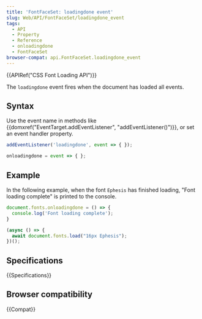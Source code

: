 ```yaml
---
title: 'FontFaceSet: loadingdone event'
slug: Web/API/FontFaceSet/loadingdone_event
tags:
  - API
  - Property
  - Reference
  - onloadingdone
  - FontFaceSet
browser-compat: api.FontFaceSet.loadingdone_event
---
```

{{APIRef("CSS Font Loading API")}}

The `loadingdone` event fires when the document has loaded all events.

## Syntax

Use the event name in methods like {{domxref("EventTarget.addEventListener", "addEventListener()")}}, or set an event handler property.

```js
addEventListener('loadingdone', event => { });

onloadingdone = event => { };
```

## Example

In the following example, when the font `Ephesis` has finished loading, "Font loading complete" is printed to the console.

```js
document.fonts.onloadingdone = () => {
  console.log('Font loading complete');
}

(async () => {
  await document.fonts.load("16px Ephesis");
})();
```

## Specifications

{{Specifications}}

## Browser compatibility

{{Compat}}
